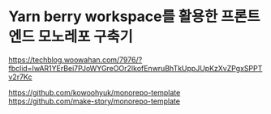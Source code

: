 # Yarn berry workspace를 활용한 프론트엔드 모노레포 구축기  
https://techblog.woowahan.com/7976/?fbclid=IwAR1YErBei7PJoWYGreOOr2IkofEnwruBhTkUppJUpKzXvZPgxSPPTv2r7Kc 

https://github.com/kowoohyuk/monorepo-template  
https://github.com/make-story/monorepo-template  